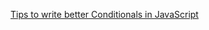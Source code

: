 [Tips to write better Conditionals in JavaScript](https://dev.to/hellomeghna/tips-to-write-better-conditionals-in-javascript-2189)